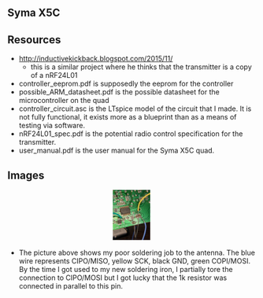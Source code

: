 ## Syma X5C

## Resources

- http://inductivekickback.blogspot.com/2015/11/
  - this is a similar project where he thinks that the transmitter is a copy of a nRF24L01
- controller_eeprom.pdf is supposedly the eeprom for the controller
- possible_ARM_datasheet.pdf is the possible datasheet for the microcontroller on the quad
- controller_circuit.asc is the LTspice model of the circuit that I made. It is not fully functional, it exists more as a blueprint than as a means of testing via software.
- nRF24L01_spec.pdf is the potential radio control specification for the transmitter.
- user_manual.pdf is the user manual for the Syma X5C quad. 

## Images

<center><img src="images/antenna_pins.jpg" style="zoom:10%;" /></center>

- The picture above shows my poor soldering job to the antenna. The blue wire represents CIPO/MISO, yellow SCK, black GND, green COPI/MOSI. By the time I got used to my new soldering iron, I partially tore the connection to CIPO/MOSI but I got lucky that the 1k resistor was connected in parallel to this pin. 